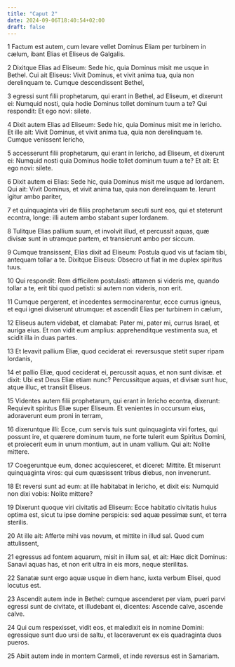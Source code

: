 ```yaml
---
title: "Caput 2"
date: 2024-09-06T18:40:54+02:00
draft: false
---
```




1 Factum est autem, cum levare vellet Dominus Eliam per turbinem in cælum, ibant Elias et Eliseus de Galgalis.

2 Dixitque Elias ad Eliseum: Sede hic, quia Dominus misit me usque in Bethel. Cui ait Eliseus: Vivit Dominus, et vivit anima tua, quia non derelinquam te. Cumque descendissent Bethel,

3 egressi sunt filii prophetarum, qui erant in Bethel, ad Eliseum, et dixerunt ei: Numquid nosti, quia hodie Dominus tollet dominum tuum a te? Qui respondit: Et ego novi: silete.

4 Dixit autem Elias ad Eliseum: Sede hic, quia Dominus misit me in Iericho. Et ille ait: Vivit Dominus, et vivit anima tua, quia non derelinquam te. Cumque venissent Iericho,

5 accesserunt filii prophetarum, qui erant in Iericho, ad Eliseum, et dixerunt ei: Numquid nosti quia Dominus hodie tollet dominum tuum a te? Et ait: Et ego novi: silete.

6 Dixit autem ei Elias: Sede hic, quia Dominus misit me usque ad Iordanem. Qui ait: Vivit Dominus, et vivit anima tua, quia non derelinquam te. Ierunt igitur ambo pariter,

7 et quinquaginta viri de filiis prophetarum secuti sunt eos, qui et steterunt econtra, longe: illi autem ambo stabant super Iordanem.

8 Tulitque Elias pallium suum, et involvit illud, et percussit aquas, quæ divisæ sunt in utramque partem, et transierunt ambo per siccum.

9 Cumque transissent, Elias dixit ad Eliseum: Postula quod vis ut faciam tibi, antequam tollar a te. Dixitque Eliseus: Obsecro ut fiat in me duplex spiritus tuus.

10 Qui respondit: Rem difficilem postulasti: attamen si videris me, quando tollar a te, erit tibi quod petisti: si autem non videris, non erit.

11 Cumque pergerent, et incedentes sermocinarentur, ecce currus igneus, et equi ignei diviserunt utrumque: et ascendit Elias per turbinem in cælum,

12 Eliseus autem videbat, et clamabat: Pater mi, pater mi, currus Israel, et auriga eius. Et non vidit eum amplius: apprehenditque vestimenta sua, et scidit illa in duas partes.

13 Et levavit pallium Eliæ, quod ceciderat ei: reversusque stetit super ripam Iordanis,

14 et pallio Eliæ, quod ceciderat ei, percussit aquas, et non sunt divisæ. et dixit: Ubi est Deus Eliæ etiam nunc? Percussitque aquas, et divisæ sunt huc, atque illuc, et transiit Eliseus.

15 Videntes autem filii prophetarum, qui erant in Iericho econtra, dixerunt: Requievit spiritus Eliæ super Eliseum. Et venientes in occursum eius, adoraverunt eum proni in terram,

16 dixeruntque illi: Ecce, cum servis tuis sunt quinquaginta viri fortes, qui possunt ire, et quærere dominum tuum, ne forte tulerit eum Spiritus Domini, et proiecerit eum in unum montium, aut in unam vallium. Qui ait: Nolite mittere.

17 Coegeruntque eum, donec acquiesceret, et diceret: Mittite. Et miserunt quinquaginta viros: qui cum quæsissent tribus diebus, non invenerunt.

18 Et reversi sunt ad eum: at ille habitabat in Iericho, et dixit eis: Numquid non dixi vobis: Nolite mittere?

19 Dixerunt quoque viri civitatis ad Eliseum: Ecce habitatio civitatis huius optima est, sicut tu ipse domine perspicis: sed aquæ pessimæ sunt, et terra sterilis.

20 At ille ait: Afferte mihi vas novum, et mittite in illud sal. Quod cum attulissent,

21 egressus ad fontem aquarum, misit in illum sal, et ait: Hæc dicit Dominus: Sanavi aquas has, et non erit ultra in eis mors, neque sterilitas.

22 Sanatæ sunt ergo aquæ usque in diem hanc, iuxta verbum Elisei, quod locutus est.

23 Ascendit autem inde in Bethel: cumque ascenderet per viam, pueri parvi egressi sunt de civitate, et illudebant ei, dicentes: Ascende calve, ascende calve.

24 Qui cum respexisset, vidit eos, et maledixit eis in nomine Domini: egressique sunt duo ursi de saltu, et laceraverunt ex eis quadraginta duos pueros.

25 Abiit autem inde in montem Carmeli, et inde reversus est in Samariam.

